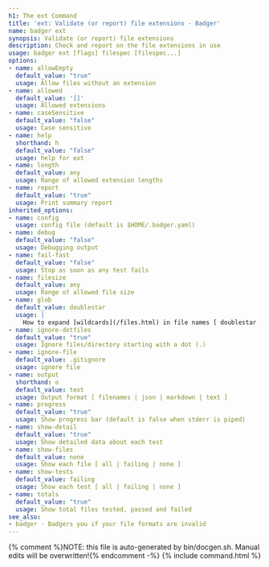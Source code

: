 ```yaml
---
h1: The ext Command
title: 'ext: Validate (or report) file extensions - Badger'
name: badger ext
synopsis: Validate (or report) file extensions
description: Check and report on the file extensions in use
usage: badger ext [flags] filespec [filespec...]
options:
- name: allowEmpty
  default_value: "true"
  usage: Allow files without an extension
- name: allowed
  default_value: '[]'
  usage: Allowed extensions
- name: caseSensitive
  default_value: "false"
  usage: Case sensitive
- name: help
  shorthand: h
  default_value: "false"
  usage: help for ext
- name: length
  default_value: any
  usage: Range of allowed extension lengths
- name: report
  default_value: "true"
  usage: Print summary report
inherited_options:
- name: config
  usage: config file (default is $HOME/.badger.yaml)
- name: debug
  default_value: "false"
  usage: Debugging output
- name: fail-fast
  default_value: "false"
  usage: Stop as soon as any test fails
- name: filesize
  default_value: any
  usage: Range of allowed file size
- name: glob
  default_value: doublestar
  usage: |
    How to expand [wildcards](/files.html) in file names [ doublestar | golang | none ]
- name: ignore-dotfiles
  default_value: "true"
  usage: Ignore files/directory starting with a dot (.)
- name: ignore-file
  default_value: .gitignore
  usage: ignore file
- name: output
  shorthand: o
  default_value: text
  usage: Output format [ filenames | json | markdown | text ]
- name: progress
  default_value: "true"
  usage: Show progress bar (default is false when stderr is piped)
- name: show-detail
  default_value: "true"
  usage: Show detailed data about each test
- name: show-files
  default_value: none
  usage: Show each file [ all | failing | none ]
- name: show-tests
  default_value: failing
  usage: Show each test [ all | failing | none ]
- name: totals
  default_value: "true"
  usage: Show total files tested, passed and failed
see_also:
- badger - Badgers you if your file formats are invalid
---
```

{% comment %}NOTE: this file is auto-generated by bin/docgen.sh.  Manual edits will be overwritten!{% endcomment -%}
{% include command.html %}
